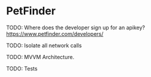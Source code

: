 #  PetFinder

TODO: Where does the developer sign up for an apikey?
https://www.petfinder.com/developers/

TODO: Isolate all network calls 

TODO: MVVM Architecture.

TODO: Tests



